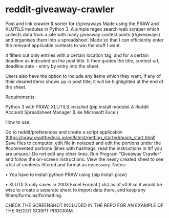 # reddit-giveaway-crawler
Post and link crawler &amp; sorter for r/giveaways 
Made using the PRAW and XLUTILS modules in Python 3. A simple regex search web scraper which collects data from a site with many giveaway contest posts (r/giveaways) and organises them into a spreadsheet. Made so that I can efficiently enter the relevant applicable contests to win the stuff I want.

It filters out only entries with a certain location tag, and for a certain deadline as indicated on the post title. It then quotes the title, contest url, deadline date - entry by entry into the sheet.

Users also have the option to include any items which they want, if any of their desired items shows up in post title, it will be highlighted at the end of the sheet.

Requirements:

Python 3 with PRAW, XLUTILS installed (pip install module) A Reddit Account Spreadsheet Manager (Like Microsoft Excel)

How to use:

Go to reddit/preferences and create a script application (https://praw.readthedocs.io/en/latest/getting_started/quick_start.html)
Save files to computer, edit file in notepad and edit the portions under the #commented portions (lines with hashtags, read the instructions in itif you are unsure.) Do not edit any other lines.
Run Program “Giveaway Crawler” and follow the on-screen instructions.
View the newly created sheet to see a list of contests filtered and format as necessary.
Notes:

•	You have to install python PRAW using (pip install praw)

•	XLUTILS only saves in 2003 Excel Format (.xls) as of v0.8 so it would be wise to create a separate sheet to import data there, and keep any filters/formulas/formatting.

CHECK THE SCREENSHOT INCLUDED IN THE REPO FOR AN EXAMPLE OF THE REDDIT SCRIPT PROGRAM.

